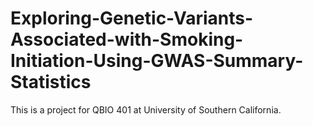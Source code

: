 # Exploring-Genetic-Variants-Associated-with-Smoking-Initiation-Using-GWAS-Summary-Statistics
This is a project for QBIO 401 at University of Southern California.
